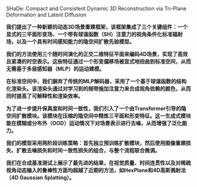 SHaDe: Compact and Consistent Dynamic 3D Reconstruction via Tri-Plane Deformation and Latent Diffusion


**我们提出了一种新颖的动态3D场景重建框架，该框架集成了三个关键组件：一个显式的三平面形变场、一个带有球谐函数（SH）注意力的视角条件化标准辐射场，以及一个具有时间感知能力的隐空间扩散先验模型。**    

**我们的方法使用三个随时间演化的正交二维特征平面来编码4D场景，实现了高效且紧凑的时空表示。这些特征通过一个形变偏移场被显式地扭曲到标准空间，从而无需基于多层感知器（MLP）的运动建模。**    

**在标准空间中，我们摒弃了传统的MLP解码器，采用了一个基于球谐函数的结构化渲染头。该渲染头通过对学习到的频带施加注意力来合成视角依赖的颜色，从而同时提高了可解释性和渲染效率。**   

**为了进一步提升保真度和时间一致性，我们引入了一个由Transformer引导的隐空间扩散模块。该模块在压缩的隐空间中精炼三平面和形变特征。这一生成式模块能在模糊或分布外（OOD）运动情况下对场景表示进行去噪，从而增强了泛化能力。**   

**我们的模型采用两阶段训练策略：首先独立预训练扩散模块，然后使用图像重建损失、扩散去噪损失和时间一致性损失的组合，与整个流程联合微调。**   

**我们在合成基准测试上展示了最先进的结果，在视觉质量、时间连贯性以及对稀疏视角动态输入的鲁棒性方面均超越了近期的方法，如HexPlane和4D高斯溅射法（4D Gaussian Splatting）。**   